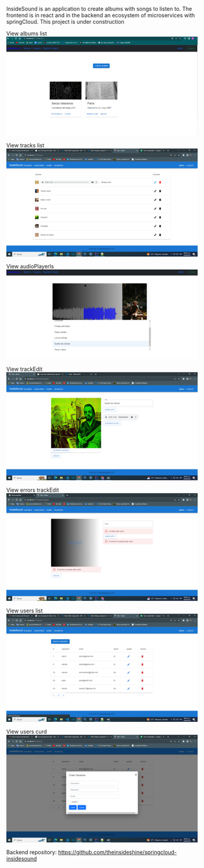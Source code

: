 InsideSound is an application to create albums with songs to listen to. The frontend is in react and in the backend an ecosystem of microservices with springCloud. This project is under construction



View albums list
![albums](images/album-demo.png)

View tracks list
![track](images/track-list.png)

View audioPlayerIs
![AudioPlayerIs](images/audioplayis.png)

View trackEdit
![trackEdit](images/subir-track.png)

View errors trackEdit
![ErrorstrackEdit](images/errrors.png)

View users list
![UserList](images/list-users.png)

View users curd
![UserCrud](images/crud-users.png)




Backend repository: https://github.com/theinsideshine/springcloud-insidesound